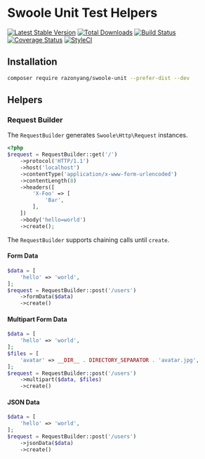 # Swoole Unit Test Helpers

[![Latest Stable Version](https://poser.pugx.org/razonyang/swoole-unit/v/stable.png)](https://packagist.org/packages/razonyang/swoole-unit)
[![Total Downloads](https://poser.pugx.org/razonyang/swoole-unit/downloads.png)](https://packagist.org/packages/razonyang/swoole-unit)
[![Build Status](https://github.com/razonyang/swoole-unit/actions/workflows/build.yml/badge.svg)](https://github.com/razonyang/swoole-unit/actions)
[![Coverage Status](https://coveralls.io/repos/github/razonyang/swoole-unit/badge.svg?branch=main)](https://coveralls.io/github/razonyang/swoole-unit?branch=main)
[![StyleCI](https://github.styleci.io/repos/537780358/shield?branch=main)](https://github.styleci.io/repos/537780358?branch=main)

## Installation

```bash
composer require razonyang/swoole-unit --prefer-dist --dev
```

## Helpers

### Request Builder

The `RequestBuilder` generates `Swoole\Http\Request` instances.

```php
<?php
$request = RequestBuilder::get('/')
    ->protocol('HTTP/1.1')
    ->host('localhost')
    ->contentType('application/x-www-form-urlencoded')
    ->contentLength(8)
    ->headers([
        'X-Foo' => [
            'Bar',
        ],
    ])
    ->body('hello=world')
    ->create();
```

The `RequestBuilder` supports chaining calls until `create`.

#### Form Data

```php
$data = [
    'hello' => 'world',
];
$request = RequestBuilder::post('/users')
    ->formData($data)
    ->create()
```

#### Multipart Form Data

```php
$data = [
    'hello' => 'world',
];
$files = [
    'avatar' => __DIR__ . DIRECTORY_SEPARATOR . 'avatar.jpg',
];
$request = RequestBuilder::post('/users')
    ->multipart($data, $files)
    ->create()
```

#### JSON Data

```php
$data = [
    'hello' => 'world',
];
$request = RequestBuilder::post('/users')
    ->jsonData($data)
    ->create()
```
